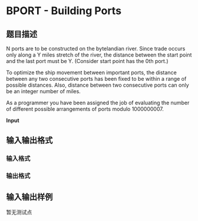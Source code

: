 # BPORT - Building Ports

## 题目描述

N ports are to be constructed on the bytelandian river. Since trade occurs only along a Y miles stretch of the river, the distance between the start point and the last port must be Y. (Consider start point has the 0th port.)

To optimize the ship movement between important ports, the distance between any two consecutive ports has been fixed to be within a range of possible distances. Also, distance between two consecutive ports can only be an integer number of miles.

As a programmer you have been assigned the job of evaluating the number of different possible arrangements of ports modulo 1000000007.

**Input**

## 输入输出格式

### 输入格式

### 输出格式

## 输入输出样例

暂无测试点

